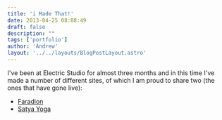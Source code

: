 ```yaml
---
title: 'i Made That!'
date: 2013-04-25 08:08:49
draft: false
description: ""
tags: ['portfolio']
author: 'Andrew'
layout: '../../layouts/BlogPostLayout.astro'
---
```


I've been at Electric Studio for almost three months and in this time I've made a number of different sites, of which I am proud to share two (the ones that have gone live):

*   [Faradion](http://www.faradion.co.uk/)
*   [Satya Yoga](http://www.satyayoga.co.uk)
